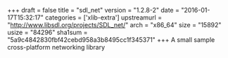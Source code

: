 +++
draft = false
title = "sdl_net"
version = "1.2.8-2"
date = "2016-01-17T15:32:17"
categories = ['xlib-extra']
upstreamurl = "http://www.libsdl.org/projects/SDL_net/"
arch = "x86_64"
size = "15892"
usize = "84296"
sha1sum = "5a9c4842830fbf42cebd958a3b8495cc1f345371"
+++
A small sample cross-platform networking library